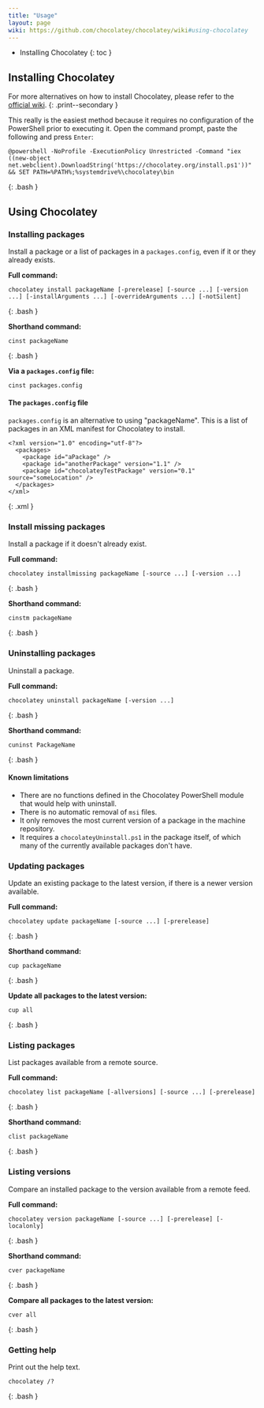 ```yaml
---
title: "Usage"
layout: page
wiki: https://github.com/chocolatey/chocolatey/wiki#using-chocolatey
---
```


- Installing Chocolatey
{: toc }

## Installing Chocolatey

For more alternatives on how to install Chocolatey, please refer to the [official wiki](https://github.com/chocolatey/chocolatey/wiki/Installation).
{: .print--secondary }

This really is the easiest method because it requires no configuration of the PowerShell prior to executing it. Open the command prompt, paste the following and press `Enter`:

    @powershell -NoProfile -ExecutionPolicy Unrestricted -Command "iex ((new-object net.webclient).DownloadString('https://chocolatey.org/install.ps1'))" && SET PATH=%PATH%;%systemdrive%\chocolatey\bin
{: .bash }

## Using Chocolatey

### Installing packages

Install a package or a list of packages in a `packages.config`, even if it or they already exists.

**Full command:**

    chocolatey install packageName [-prerelease] [-source ...] [-version ...] [-installArguments ...] [-overrideArguments ...] [-notSilent]
{: .bash }

**Shorthand command:**

    cinst packageName
{: .bash }

**Via a `packages.config` file:**

    cinst packages.config

#### The `packages.config` file

`packages.config` is an alternative to using "packageName". This is a list of packages in an XML manifest for Chocolatey to install.

    <?xml version="1.0" encoding="utf-8"?>
      <packages>
        <package id="aPackage" />
        <package id="anotherPackage" version="1.1" />
        <package id="chocolateyTestPackage" version="0.1" source="someLocation" />
      </packages>
    </xml>
{: .xml }

### Install missing packages

Install a package if it doesn't already exist.

**Full command:**

    chocolatey installmissing packageName [-source ...] [-version ...]
{: .bash }

**Shorthand command:**

    cinstm packageName
{: .bash }

### Uninstalling packages

Uninstall a package.

**Full command:**

    chocolatey uninstall packageName [-version ...]
{: .bash }

**Shorthand command:**

    cuninst PackageName
{: .bash }

#### Known limitations

- There are no functions defined in the Chocolatey PowerShell module that would help with uninstall.
- There is no automatic removal of `msi` files.
- It only removes the most current version of a package in the machine repository.
- It requires a `chocolateyUninstall.ps1` in the package itself, of which many of the currently available packages don't have.

### Updating packages

Update an existing package to the latest version, if there is a newer version available.

**Full command:**

    chocolatey update packageName [-source ...] [-prerelease]
{: .bash }

**Shorthand command:**

    cup packageName
{: .bash }

**Update all packages to the latest version:**

    cup all
{: .bash }

### Listing packages

List packages available from a remote source.

**Full command:**

    chocolatey list packageName [-allversions] [-source ...] [-prerelease]
{: .bash }

**Shorthand command:**

    clist packageName
{: .bash }

### Listing versions

Compare an installed package to the version available from a remote feed.

**Full command:**

    chocolatey version packageName [-source ...] [-prerelease] [-localonly]
{: .bash }

**Shorthand command:**

    cver packageName
{: .bash }

**Compare all packages to the latest version:**

    cver all
{: .bash }

### Getting help

Print out the help text.

    chocolatey /?
{: .bash }
